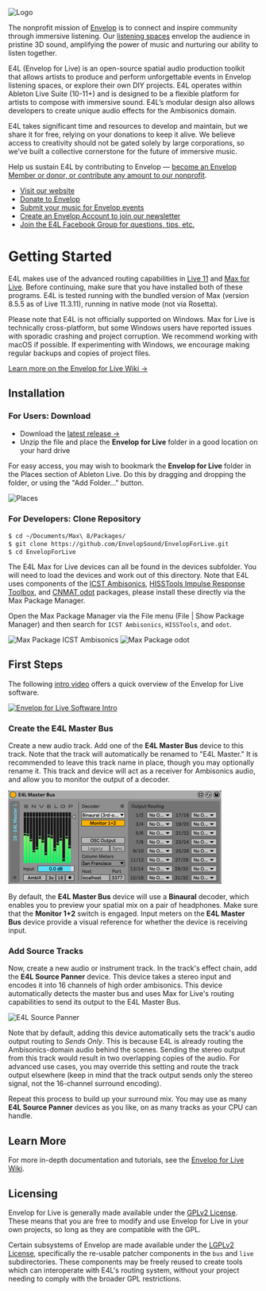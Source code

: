 ![Logo](doc/E4L-banner.png)

The nonprofit mission of [Envelop](http://envelop.us) is to connect and inspire community through immersive listening. Our [listening spaces](https://envelop.us/page/listening-spaces) envelop the audience in pristine 3D sound, amplifying the power of music and nurturing our ability to listen together.

E4L (Envelop for Live) is an open-source spatial audio production toolkit that allows artists to produce and perform unforgettable events in Envelop listening spaces, or explore their own DIY projects. E4L operates within Ableton Live Suite (10-11+) and is designed to be a flexible platform for artists to compose with immersive sound. E4L’s modular design also allows developers to create unique audio effects for the Ambisonics domain.

E4L takes significant time and resources to develop and maintain, but we share it for free, relying on your donations to keep it alive. We believe access to creativity should not be gated solely by large corporations, so we’ve built a collective cornerstone for the future of immersive music.

Help us sustain E4L by contributing to Envelop &mdash; [become an Envelop Member or donor, or contribute any amount to our nonprofit](https://envelop.us/memberships).

* [Visit our website](https://envelop.us/)
* [Donate to Envelop](https://envelop.us/memberships)
* [Submit your music for Envelop events](https://envelop.us/page/submit-music)
* [Create an Envelop Account to join our newsletter](https://envelop.us/auth)
* [Join the E4L Facebook Group for questions, tips, etc.](https://www.facebook.com/groups/E4LUsers)

# Getting Started

E4L makes use of the advanced routing capabilities in [Live 11](https://www.ableton.com/en/live/) and [Max for Live](https://www.ableton.com/en/live/max-for-live/). Before continuing, make sure that you have installed both of these programs. E4L is tested running with the bundled version of Max (version 8.5.5 as of Live 11.3.11), running in native mode (not via Rosetta).

Please note that E4L is not officially supported on Windows. Max for Live is technically cross-platform, but some Windows users have reported issues with sporadic crashing and project corruption. We recommend working with macOS if possible. If experimenting with Windows, we encourage making regular backups and copies of project files.

[Learn more on the Envelop for Live Wiki &rarr;](https://github.com/EnvelopSound/EnvelopForLive/wiki)

## Installation

### For Users: Download

* Download the [latest release &rarr;](https://github.com/EnvelopSound/EnvelopForLive/releases/download/11.3.11/Envelop.for.Live.11.3.11.zip)
* Unzip the file and place the **Envelop for Live** folder in a good location on your hard drive

For easy access, you may wish to bookmark the **Envelop for Live** folder in the Places section of Ableton Live. Do this by dragging and dropping the folder, or using the "Add Folder..." button.

![Places](/doc/E4L-Places-Add.png)

### For Developers: Clone Repository

```Shell
$ cd ~/Documents/Max\ 8/Packages/
$ git clone https://github.com/EnvelopSound/EnvelopForLive.git
$ cd EnvelopForLive
```

The E4L Max for Live devices can all be found in the devices subfolder. You will need to load the devices and work out of this directory. Note that E4L uses components of the [ICST Ambisonics](https://www.zhdk.ch/forschung/icst/software-downloads-5379/downloads-ambisonics-externals-for-maxmsp-5381), [HISSTools Impulse Response Toolbox](https://github.com/HISSTools/HISSTools_Impulse_Response_Toolbox), and [CNMAT odot](https://github.com/CNMAT/CNMAT-odot) packages, please install these directly via the Max Package Manager.

Open the Max Package Manager via the File menu (File | Show Package Manager) and then search for `ICST Ambisonics`, `HISSTools`, and `odot`.

<img src="/doc/MaxPackage-ICST.png" alt="Max Package ICST Ambisonics" height="257" /> <img src="/doc/MaxPackage-odot.png" alt="Max Package odot" height="257" />

## First Steps

The following [intro video](http://www.youtube.com/watch?v=iAHzJJhJVSQ) offers a quick overview of the Envelop for Live software.

[![Envelop for Live Software Intro](http://img.youtube.com/vi/iAHzJJhJVSQ/0.jpg)](http://www.youtube.com/watch?v=iAHzJJhJVSQ "Envelop for Live Software Intro")

### Create the E4L Master Bus

Create a new audio track. Add one of the **E4L Master Bus** device to this track. Note that the track will automatically be renamed to "E4L Master." It is recommended to leave this track name in place, though you may optionally rename it. This track and device will act as a receiver for Ambisonics audio, and allow you to monitor the output of a decoder.

<img src="/doc/E4L-Master-Bus.png" alt="E4L Master Bus" height="188" />

By default, the **E4L Master Bus** device will use a **Binaural** decoder, which enables you to preview your spatial mix on a pair of headphones. Make sure that the **Monitor 1+2** switch is engaged. Input meters on the **E4L Master Bus** device provide a visual reference for whether the device is receiving input.

### Add Source Tracks

Now, create a new audio or instrument track. In the track's effect chain, add the **E4L Source Panner** device. This device takes a stereo input and encodes it into 16 channels of high order ambisonics. This device automatically detects the master bus and uses Max for Live's routing capabilities to send its output to the E4L Master Bus.

<img src="/doc/E4L-Source-Panner.png" alt="E4L Source Panner" height="188" />

Note that by default, adding this device automatically sets the track's audio output routing to _Sends Only_. This is because E4L is already routing the Ambisonics-domain audio behind the scenes. Sending the stereo output from this track would result in two overlapping copies of the audio. For advanced use cases, you may override this setting and route the track output elsewhere (keep in mind that the track output sends only the stereo signal, not the 16-channel surround encoding).

Repeat this process to build up your surround mix. You may use as many **E4L Source Panner** devices as you like, on as many tracks as your CPU can handle.

## Learn More

For more in-depth documentation and tutorials, see the [Envelop for Live Wiki](https://github.com/EnvelopSound/EnvelopForLive/wiki).

## Licensing

Envelop for Live is generally made available under the [GPLv2 License](https://www.gnu.org/licenses/old-licenses/gpl-2.0.en.html). These means that you are free to modify and use Envelop for Live in your own projects, so long as they are compatible with the GPL.

Certain subsystems of Envelop are made available under the [LGPLv2 License](https://www.gnu.org/licenses/old-licenses/lgpl-2.1.en.html), specifically the re-usable patcher components in the `bus` and `live` subdirectories. These components may be freely reused to create tools which can interoperate with E4L's routing system, without your project needing to comply with the broader GPL restrictions.
